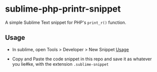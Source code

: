 # sublime-php-printr-snippet
A simple Sublime Text snippet for PHP's `print_r()` function.

## Usage
* In sublime, open Tools > Developer > New Snippet
[Usage](http://broconut.com/i/244da758c3ead.png)

* Copy and Paste the code snippet in this repo and save it as whatever you lie#ke, with the extension `.sublime-snippet`
